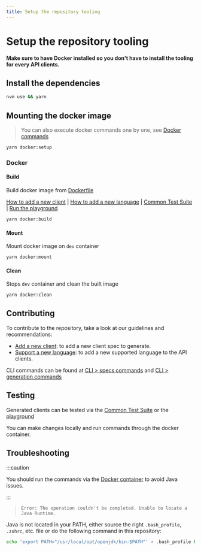```yaml
---
title: Setup the repository tooling
---
```


# Setup the repository tooling

**Make sure to have Docker installed so you don't have to install the tooling for every API clients.**

## Install the dependencies

```bash
nvm use && yarn
```

## Mounting the docker image

> You can also execute docker commands one by one, see [Docker commands](#docker)

```bash
yarn docker:setup
```

### Docker

#### Build

Build docker image from [Dockerfile](https://github.com/algolia/api-clients-automation/blob/main/Dockerfile)

[How to add a new client](/docs/addNewClient) | [How to add a new language](/docs/addNewLanguage) | [Common Test Suite](/docs/CTS) | [Run the playground](/docs/playground)

```bash
yarn docker:build
```

#### Mount

Mount docker image on `dev` container

```bash
yarn docker:mount
```

#### Clean

Stops `dev` container and clean the built image

```bash
yarn docker:clean
```

## Contributing

To contribute to the repository, take a look at our guidelines and recommendations:

- [Add a new client](/docs/addNewClient): to add a new client spec to generate.
- [Support a new language](/docs/addNewLanguage): to add a new supported language to the API clients.

CLI commands can be found at [CLI > specs commands](/docs/specsCommands) and [CLI > generation commands](/docs/generationCommands)

## Testing

Generated clients can be tested via the [Common Test Suite](/docs/CTS) or the [playground](/docs/playground)

You can make changes locally and run commands through the docker container.

## Troubleshooting

:::caution

You should run the commands via the [Docker container](#mounting-the-docker-image) to avoid Java issues.

:::

> `Error: The operation couldn't be completed. Unable to locate a Java Runtime.`

Java is not located in your PATH, either source the right `.bash_profile`, `.zshrc`, etc. file or do the following command in this repository:

```bash
echo 'export PATH="/usr/local/opt/openjdk/bin:$PATH"' > .bash_profile && source .bash_profile
```
